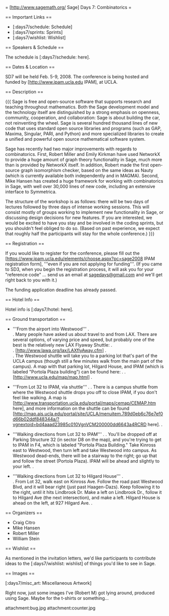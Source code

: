 = [http://www.sagemath.org/ Sage] Days 7: Combinatorics =

== Important Links ==

 * [:days7/schedule: Schedule]
 * [:days7/sprints: Sprints]
 * [:days7/wishlist: Wishlist]

== Speakers & Schedule ==

The schedule is [:days7/schedule: here].

== Dates & Location ==

SD7 will be held Feb. 5-9, 2008. The conference is being hosted and funded by [http://www.ipam.ucla.edu IPAM], at UCLA.

== Description ==

{{{
Sage is free and open-source software that supports research and teaching throughout mathematics. Both the Sage development model and the technology itself are distinguished by a strong emphasis on openness, community, cooperation, and collaboration: Sage is about building the car, not reinventing the wheel. Sage is several hundred thousand lines of new code that uses standard open source libraries and programs (such as GAP, Maxima, Singular, PARI, and Python) and more specialized libraries to create a unified and powerful open source mathematical software system.

Sage has recently had two major improvements with regards to combinatorics. First, Robert Miller and Emily Kirkman have used NetworkX to provide a huge amount of graph theory functionality in Sage, much more than is provided by NetworkX itself. In addition, Robert made the first open-source graph isomorphism checker, based on the same ideas as Nauty (which is currently available both independently and in MAGMA). Second, Mike Hansen has created a huge framework for working with combinatorics in Sage, with well over 30,000 lines of new code, including an extensive interface to Symmetrica.

The structure of the workshop is as follows: there will be two days of lectures followed by three days of intense working sessions. This will consist mostly of groups working to implement new functionality in Sage, or discussing design decisions for new features. If you are interested, we would be excited to have you stay and be involved in the coding sprints, but you shouldn't feel obliged to do so. (Based on past experience, we expect that roughly half the participants will stay for the whole conference.)
}}}

== Registration ==


If you would like to register for the conference, please fill out the [https://www.ipam.ucla.edu/elements/choose.aspx?pc=sage2008 IPAM registration form], '''even if you are not applying for funding'''. (If you came to SD3, when you begin the registration process, it will ask you for your "reference code" ... send us an email at sagedays@gmail.com and we'll get right back to you with it.)

The funding application deadline has already passed.

== Hotel Info ==

Hotel info is [:days7/hotel: here].

== Ground transportation ==

 * '''From the airport into Westwood'''
 .    
 . Many people have asked us about travel to and from LAX. There are several options, of varying price and speed, but probably one of the best is the relatively new LAX Flyaway Shuttle:
 .    
 . [http://www.lawa.org/lax/LAXflyAway.cfm]
 .    
 . The Westwood shuttle will take you to a parking lot that's part of the UCLA campus (though still a few minutes walk from the main part of the campus). A map with that parking lot, Hilgard House, and IPAM (which is labeled "Portola Plaza building") can be found here:
 . 
 . [http://www.ucla.edu/map/map.html]
 . 
 
 * '''From Lot 32 to IPAM, via shuttle'''
 . 
 . There is a campus shuttle from where the Westwood shuttle drops you off to close IPAM, if you don't feel like walking. A map is [http://www.transportation.ucla.edu/portal/maps/cemap/CEMAP.htm here], and more information on the shuttle can be found [http://map.ais.ucla.edu/portal/site/UCLA/menuitem.789d0eb6c76e7ef0d66b02ddf848344a/?vgnextoid=bd4aaad23985c010VgnVCM200000dd6643a4RCRD  here].
 . 

 * '''Walking directions from Lot 32 to IPAM'''
 . 
 . You'll be dropped off at Parking Structure 32 (in sector D8 on the map), and you're trying to get to IPAM in F4, which is labeled "Portola Plaza Building." Take Kinross east to Westwood, then turn left and take Westwood into campus. As Westwood dead-ends, there will be a stairway to the right; go up that and follow the street (Portola Plaza). IPAM will be ahead and slightly to your left.
 . 

 * '''Walking directions from Lot 32 to Hilgard House'''
 .  
 . From Lot 32, walk east on Kinross Ave. Follow the road past Westwood Blvd, and it will bear right (just past Haagen-Dazs). Keep following it to the right, until it hits Lindbrook Dr. Make a left on Lindbrook Dr., follow it to Hilgard Ave (the next intersection), and make a left. Hilgard House is ahead on the left, at 927 Hilgard Ave. 
 . 

== Organizers ==

 * Craig Citro 
 * Mike Hansen 
 * Robert Miller 
 * William Stein

== Wishlist ==

As mentioned in the invitation letters, we'd like participants to contribute ideas to the [:days7/wishlist: wishlist] of  things you'd like to see in Sage.

== Images ==

[:days7/misc_art: Miscellaneous Artwork]

Right now, just some images I've (Robert M) got lying around, produced using Sage. Maybe for the t-shirts or something...

attachment:bug.jpg
attachment:counter.jpg
